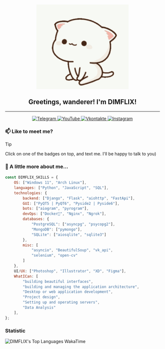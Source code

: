 <div align="center">
    <img align='center' width=300 src="https://github.com/DIMFLIX-OFFICIAL/DIMFLIX-OFFICIAL/blob/main/cat.gif?raw=true"/>    
    <h2 align="center"> Greetings, wanderer! I'm DIMFLIX!</h2>
</div>

---

<div align="center">
    <a href="https://t.me/dimflix_official">
        <img src="https://img.shields.io/badge/-Telegram-090909?style=for-the-badge&logo=telegram&logoColor=27A0D9" alt="Telegram"/>
    </a>
    <a href="https://www.youtube.com/DIMFLIX">
        <img src="https://img.shields.io/badge/-YouTube-090909?style=for-the-badge&logo=YouTube&logoColor=FF0000" alt="YouTube"/>
    </a>
    <a href="https://vk.com/dimflix_official">
        <img src="https://img.shields.io/badge/-Vkontakte-090909?style=for-the-badge&logo=Vk&logoColor=4F7DB3" alt="Vkontakte"/>
    </a>
    <a href="https://www.instagram.com/dimflix_official">
        <img src="https://img.shields.io/badge/-Instagram-090909?style=for-the-badge&logo=instagram&logoColor=B4068E" alt="Instagram"/>
    </a>
</div>


### 📫 Like to meet me?

> [!TIP]
> Click on one of the badges on top, and text me. I'll be happy to talk to you)


### 👻 A little more about me...  

```javascript
const DIMFLIX_SKILLS = {
    OS: ["Windows 11", "Arch Linux"],
    languages: ["Python", "JavaScript", "SQL"],
    technologies: {
        backend: ["Django", "Flask", "aiohttp", "FastApi"],
        GUI: ["PyQT5 | PyQT6", "Pyside2 | Pyside6"],
        bots: ["aiogram", "pyrogram"],
        devOps: ["Docker🐳", "Nginx", "Ngrok"],
        databases: {
            "PostgreSQL": ["asyncpg", "psycopg2"],
            "MongoDB": ["pymongo"],
            "SQLite": ["aiosqlite", "sqlite3"]
        },
        misc: [
            "asyncio", "BeautifulSoup", "vk_api",
            "selenium", "open-cv"
        ]
    },
    UI/UX: ["Photoshop", "Illustrator", "XD", "Figma"],
    WhatICan: [
        "building beautiful interfaces",
        "building and managing the application architecture",
        "Desktop or web application development",
        "Project design",
        "Setting up and operating servers",
        "Data Analysis"
    ],
};
```

<!--https://github-readme-stats.vercel.app/api/wakatime?username=dimflix&theme=transparent&title_color=5acbe9&color=E3E3E3&text_color=DEDEDE&hide_border=true&text_bold=true&layout=compact-->



### Statistic
<img height="300px" alt="DIMFLIX's Top Languages WakaTime" src="https://camo.githubusercontent.com/25388f4c32fa5cf79dd1f19cfa61703786240e18074f507711d2291bbbf704d2/68747470733a2f2f6769746875622d726561646d652d73746174732e76657263656c2e6170702f6170692f77616b6174696d653f757365726e616d653d64696d666c6978267468656d653d7472616e73706172656e74267469746c655f636f6c6f723d35616362653926636f6c6f723d45334533453326746578745f636f6c6f723d44454445444526686964655f626f726465723d7472756526746578745f626f6c643d74727565266c61796f75743d636f6d70616374" /><br>
